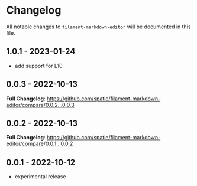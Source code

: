 # Changelog

All notable changes to `filament-markdown-editor` will be documented in this file.

## 1.0.1 - 2023-01-24

- add support for L10

## 0.0.3 - 2022-10-13

**Full Changelog**: https://github.com/spatie/filament-markdown-editor/compare/0.0.2...0.0.3

## 0.0.2 - 2022-10-13

**Full Changelog**: https://github.com/spatie/filament-markdown-editor/compare/0.0.1...0.0.2

## 0.0.1 - 2022-10-12

- experimental release
